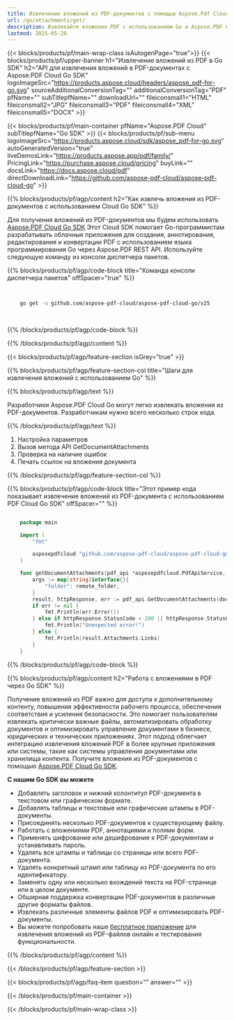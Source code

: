 ```yaml
---
title: Извлечение вложений из PDF-документов с помощью Aspose.Pdf Cloud Go SDK
url: /go/attachments/get/
description: Извлекайте вложения PDF с использованием Go и Aspose.PDF Cloud SDK. Доступ к встроенному контенту через API.
lastmod: 2025-05-20
---
```


{{< blocks/products/pf/main-wrap-class isAutogenPage="true">}}
{{< blocks/products/pf/upper-banner h1="Извлечение вложений из PDF в Go SDK" h2="API для извлечения вложений в PDF-документах с Aspose.PDF Cloud Go SDK" logoImageSrc="https://products.aspose.cloud/headers/aspose_pdf-for-go.svg" sourceAdditionalConversionTag="" additionalConversionTag="PDF" pfName="" subTitlepfName="" downloadUrl="" fileiconsmall1="HTML" fileiconsmall2="JPG" fileiconsmall3="PDF" fileiconsmall4="XML" fileiconsmall5="DOCX" >}}

{{< blocks/products/pf/main-container pfName="Aspose.PDF Cloud" subTitlepfName="Go SDK" >}}
{{< blocks/products/pf/sub-menu logoImageSrc="https://products.aspose.cloud/sdk/aspose_pdf-for-go.svg"
autoGeneratedVersion="true"
liveDemosLink="https://products.aspose.app/pdf/family/" PricingLink="https://purchase.aspose.cloud/pricing" buyLink="" docsLink="https://docs.aspose.cloud/pdf"  directDownloadLink="https://github.com/aspose-pdf-cloud/aspose-pdf-cloud-go" >}}

{{% blocks/products/pf/agp/content h2="Как извлечь вложения из PDF-документов с использованием Cloud Go SDK" %}}

Для получения вложений из PDF-документов мы будем использовать
[Aspose.PDF Cloud Go SDK](https://products.aspose.cloud/pdf/go/)
Этот Cloud SDK помогает Go-программистам разрабатывать облачные приложения для создания, аннотирования, редактирования и конвертации PDF с использованием языка программирования Go через Aspose.PDF REST API. Используйте следующую команду из консоли диспетчера пакетов.

{{% blocks/products/pf/agp/code-block title="Команда консоли диспетчера пакетов" offSpacer="true" %}}

```bash

     
    go get -u github.com/aspose-pdf-cloud/aspose-pdf-cloud-go/v25
     
     
```

{{% /blocks/products/pf/agp/code-block %}}

{{% /blocks/products/pf/agp/content %}}

{{< blocks/products/pf/agp/feature-section isGrey="true" >}}

{{% blocks/products/pf/agp/feature-section-col title="Шаги для извлечения вложений с использованием Go" %}}

{{% blocks/products/pf/agp/text %}}

Разработчики Aspose.PDF Cloud Go могут легко извлекать вложения из PDF-документов. Разработчикам нужно всего несколько строк кода.

{{% /blocks/products/pf/agp/text %}}

1. Настройка параметров
1. Вызов метода API GetDocumentAttachments
1. Проверка на наличие ошибок
1. Печать ссылок на вложения документа

{{% /blocks/products/pf/agp/feature-section-col %}}

{{% blocks/products/pf/agp/code-block title="Этот пример кода показывает извлечение вложений из PDF-документа с использованием PDF Cloud Go SDK" offSpacer="" %}}

```go

    package main

    import (
        "fmt"

        asposepdfcloud "github.com/aspose-pdf-cloud/aspose-pdf-cloud-go/v25"
    )

    func getDocumentAttachments(pdf_api *asposepdfcloud.PdfApiService, document_name string, remote_folder string) {
        args := map[string]interface{}{
            "folder": remote_folder,
        }
        result, httpResponse, err := pdf_api.GetDocumentAttachments(document_name, args)
        if err != nil {
            fmt.Println(err.Error())
        } else if httpResponse.StatusCode < 200 || httpResponse.StatusCode > 299 {
            fmt.Println("Unexpected error!")
        } else {
            fmt.Println(result.Attachments.Links)
        }
    }
```

{{% /blocks/products/pf/agp/code-block %}}

{{% blocks/products/pf/agp/content h2="Работа с вложениями в PDF через Go SDK" %}}

Получение вложений из PDF важно для доступа к дополнительному контенту, повышения эффективности рабочего процесса, обеспечения соответствия и усиления безопасности. Это помогает пользователям извлекать критически важные файлы, автоматизировать обработку документов и оптимизировать управление документами в бизнесе, юридических и технических приложениях. Этот подход облегчает интеграцию извлечения вложений PDF в более крупные приложения или системы, такие как системы управления документами или хранилища контента. Получите вложения из PDF-документов с помощью [Aspose.PDF Cloud Go SDK](https://products.aspose.cloud/pdf/go/).

**С нашим Go SDK вы можете**

+ Добавлять заголовок и нижний колонтитул PDF-документа в текстовом или графическом формате.
+ Добавлять таблицы и текстовые или графические штампы в PDF-документы.
+ Присоединять несколько PDF-документов к существующему файлу.
+ Работать с вложениями PDF, аннотациями и полями форм.
+ Применять шифрование или дешифрование к PDF-документам и устанавливать пароль.
+ Удалять все штампы и таблицы со страницы или всего PDF-документа.
+ Удалять конкретный штамп или таблицу из PDF-документа по его идентификатору.
+ Заменять одну или несколько вхождений текста на PDF-странице или в целом документе.
+ Обширная поддержка конвертации PDF-документов в различные другие форматы файлов.
+ Извлекать различные элементы файлов PDF и оптимизировать PDF-документы.
+ Вы можете попробовать наше [бесплатное приложение](https://products.aspose.app/pdf/) для извлечения вложений из PDF-файлов онлайн и тестирования функциональности.

{{% /blocks/products/pf/agp/content %}}

{{< /blocks/products/pf/agp/feature-section >}}

{{< blocks/products/pf/agp/faq-item question="" answer="" >}}

{{< /blocks/products/pf/main-container >}}

{{< /blocks/products/pf/main-wrap-class >}}

